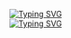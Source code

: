 <a href="https://git.io/typing-svg"><img src="https://readme-typing-svg.demolab.com?font=Fira+Code&pause=1000&color=FF5400&background=3F0A9E00&width=435&lines=+Hello+%2C+I+am+Vedant++Jadhav+" alt="Typing SVG" /></a>
<br>
<a href="https://git.io/typing-svg"><img src="https://readme-typing-svg.demolab.com?font=Fira+Code&pause=1000&color=FF5400&background=3F0A9E00&width=435&lines=A+Computer+Science+engineering+student+at+PCU" alt="Typing SVG" /></a>
